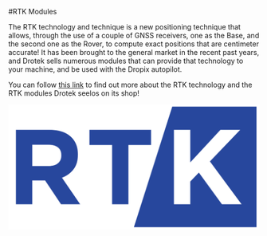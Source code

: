 #RTK Modules

The RTK technology and technique is a new positioning technique that allows, through the use of a couple of GNSS receivers, one as the Base, and the second one as the Rover, to compute exact positions that are centimeter accurate! It has been brought to the general market in the recent past years, and Drotek  sells numerous modules that can provide that technology to your machine, and be used with the Dropix autopilot. 

You can follow [this link](https://www.gitbook.com/book/drotek/doc-rtk/details) to find out more about the RTK technology and the RTK modules Drotek seelos on its shop!

<p align="center">
  <img src="./images/rtk.png?raw=true" alt="RTK Logo"/>
</p>